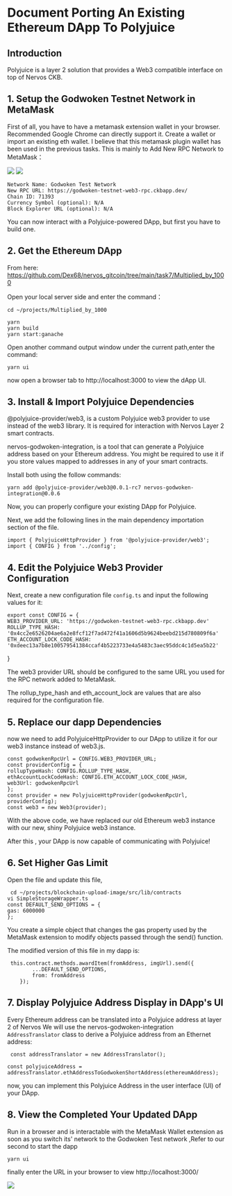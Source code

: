 
# Document Porting An Existing Ethereum DApp To Polyjuice
## Introduction

Polyjuice is a layer 2 solution that provides a Web3 compatible interface on top of Nervos CKB.

##   1.  Setup the Godwoken Testnet Network in MetaMask

First of all, you have to have a metamask extension wallet in your browser.
Recommended  Google Chrome can directly support it.
Create a wallet or import an existing eth wallet. I believe that this metamask plugin wallet has been used in the previous tasks.
This   is mainly to Add New RPC Network to MetaMask：

![](1.png)
![](2.png)

    Network Name: Godwoken Test Network
    New RPC URL: https://godwoken-testnet-web3-rpc.ckbapp.dev/
    Chain ID: 71393
    Currency Symbol (optional): N/A
    Block Explorer URL (optional): N/A

You can now interact with a Polyjuice-powered DApp, but first you have to build one.

##   2. Get the Ethereum DApp

From here:
https://github.com/Dex68/nervos_gitcoin/tree/main/task7/Multiplied_by_1000

Open your local server side and enter the command：


    cd ~/projects/Multiplied_by_1000
    
    yarn
    yarn build
    yarn start:ganache
    


Open another command output window under the current path,enter the command:


    yarn ui
  

now open a browser tab to http://localhost:3000 to view the dApp UI.




##   3. Install & Import Polyjuice Dependencies


 @polyjuice-provider/web3, is a custom Polyjuice web3 provider to use instead of the web3 library. It is required for interaction with Nervos Layer 2 smart contracts.

nervos-godwoken-integration, is a tool that can generate a Polyjuice address based on your Ethereum address. You might be required to use it if you store values mapped to addresses in any of your smart contracts.

Install both using the follow commands:

    yarn add @polyjuice-provider/web3@0.0.1-rc7 nervos-godwoken-integration@0.0.6

 Now, you can properly configure your existing DApp for Polyjuice.
 
 Next, we add the following lines in the main dependency importation section of the file.

```
import { PolyjuiceHttpProvider } from '@polyjuice-provider/web3';
import { CONFIG } from '../config';

```

##   4. Edit the Polyjuice Web3 Provider Configuration

Next, create a new configuration file `config.ts` and input the following values for it:


    export const CONFIG = {
    WEB3_PROVIDER_URL: 'https://godwoken-testnet-web3-rpc.ckbapp.dev'
    ROLLUP_TYPE_HASH: '0x4cc2e6526204ae6a2e8fcf12f7ad472f41a1606d5b9624beebd215d780809f6a'
    ETH_ACCOUNT_LOCK_CODE_HASH: '0xdeec13a7b8e100579541384ccaf4b5223733e4a5483c3aec95ddc4c1d5ea5b22'
}


The web3 provider URL should be configured to the same URL you used for the RPC network added to MetaMask.

The rollup_type_hash and eth_account_lock are values that are also required for the configuration file.

##   5.  Replace our dapp Dependencies



    
    
  now we need to add PolyjuiceHttpProvider to our DApp to utilize it for our web3 instance instead of web3.js.

    const godwokenRpcUrl = CONFIG.WEB3_PROVIDER_URL;
    const providerConfig = {
    rollupTypeHash: CONFIG.ROLLUP_TYPE_HASH,
    ethAccountLockCodeHash: CONFIG.ETH_ACCOUNT_LOCK_CODE_HASH,
    web3Url: godwokenRpcUrl
    };
    const provider = new PolyjuiceHttpProvider(godwokenRpcUrl, providerConfig);
    const web3 = new Web3(provider);
    

With the above code, we have replaced our old Ethereum web3 instance with our new, shiny Polyjuice web3 instance.

After this  , your DApp is now capable of communicating with Polyjuice!


##   6. Set Higher Gas Limit
 
 Open the file and update this file,

     cd ~/projects/blockchain-upload-image/src/lib/contracts
    vi SimpleStorageWrapper.ts  
    const DEFAULT_SEND_OPTIONS = {
    gas: 6000000
    };
 
You create a simple object that changes the gas property used by the MetaMask extension to modify objects passed through the send() function.

The modified version of this file in my dapp is:

     this.contract.methods.awardItem(fromAddress, imgUrl).send({
            ...DEFAULT_SEND_OPTIONS,
            from: fromAddress
        });


##   7. Display Polyjuice Address Display in DApp's UI

Every Ethereum address can be translated into a Polyjuice address at layer 2 of Nervos We will use the nervos-godwoken-integration  `AddressTranslator` class to derive a Polyjuice address from an Ethernet address:

     const addressTranslator = new AddressTranslator();

    const polyjuiceAddress = addressTranslator.ethAddressToGodwokenShortAddress(ethereumAddress);

now, you can implement this Polyjuice Address in the user interface (UI) of your DApp.


##   8. View the Completed Your Updated DApp

Run in a browser and is interactable with the MetaMask Wallet extension as soon as you switch its' network to the Godwoken Test network ,Refer to our second   to start the dapp 

    yarn ui

finally enter the URL in your browser to view http://localhost:3000/

![](3.png)